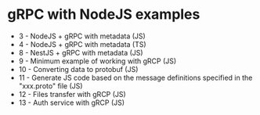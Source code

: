 # gRPC with NodeJS examples

- 3 - NodeJS + gRPC with metadata (JS)
- 4 - NodeJS + gRPC with metadata (TS)
- 8 - NestJS + gRPC with metadata (JS)
- 9 - Minimum example of working with gRCP (JS)
- 10 - Converting data to protobuf (JS)
- 11 - Generate JS code based on the message definitions specified in the "xxx.proto" file (JS)
- 12 - Files transfer with gRCP (JS)
- 13 - Auth service with gRCP (JS)
